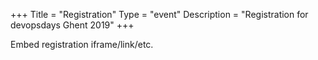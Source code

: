+++
Title = "Registration"
Type = "event"
Description = "Registration for devopsdays Ghent 2019"
+++

<div style="width:100%; text-align:left;">

Embed registration iframe/link/etc.
</div></div>
</div>
